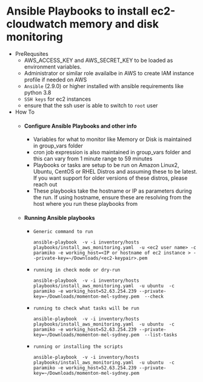 # Ansible Playbooks to install ec2-cloudwatch memory and disk monitoring

- PreRequsites
    - AWS_ACCESS_KEY and AWS_SECRET_KEY to be loaded as environment variables.
    - Administrator or similar role availalbe in AWS to create IAM instance profile if needed on AWS
    - `Ansible` (2.9.0) or higher installed with ansible requirements like python 3.8
    - `SSH keys` for ec2 instances
    - ensure that the ssh user is able to switch to `root` user
- How To
    - #### Configure Ansible Playbooks and other info
        - Variables for what to monitor like Memory or Disk is maintained in group_vars folder
        - cron job expression is also maintained in group_vars folder and this can vary from 1 minute range to 59 minutes
        - Playbooks or tasks are setup to be run on Amazon Linux2, Ubuntu, CentOS or RHEL Distros and assuming these to be latest. If you want support for older versions of these distros, please reach out
        - These playbooks take the hostname or IP as parameters during the run. If using hostname, ensure these are resolving from the host where you run these playbooks from

    - #### Running Ansible playbooks
        - `Generic command to run`
            ```
            ansible-playbook  -v -i inventory/hosts playbooks/install_aws_monitoring.yaml  -u <ec2 user name> -c paramiko -e working_host=<IP or hostname of ec2 instance > --private-key=~/Downloads/<ec2-keypair>.pem 
            ```
        - `running in check mode or dry-run`
            ```
            ansible-playbook  -v -i inventory/hosts playbooks/install_aws_monitoring.yaml  -u ubuntu  -c paramiko -e working_host=52.63.254.239 --private-key=~/Downloads/momenton-mel-sydney.pem  --check
            ```
        - `running to check what tasks will be run`
            ```
            ansible-playbook  -v -i inventory/hosts playbooks/install_aws_monitoring.yaml  -u ubuntu  -c paramiko -e working_host=52.63.254.239 --private-key=~/Downloads/momenton-mel-sydney.pem  --list-tasks
            ```
        - `running or installing the scripts`
            ```
            ansible-playbook  -v -i inventory/hosts playbooks/install_aws_monitoring.yaml  -u ubuntu  -c paramiko -e working_host=52.63.254.239 --private-key=~/Downloads/momenton-mel-sydney.pem
            ```


